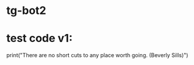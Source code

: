 # tg-bot2
# test code v1: 
print("There are no short cuts to any place worth going. (Beverly Sills)") 
